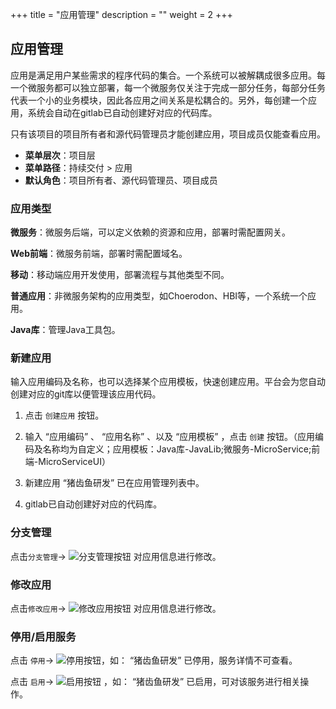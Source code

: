﻿+++
title = "应用管理"
description = ""
weight = 2
+++


## 应用管理
 
  应用是满足用户某些需求的程序代码的集合。一个系统可以被解耦成很多应用。每一个微服务都可以独立部署，每一个微服务仅关注于完成一部分任务，每部分任务代表一个小的业务模块，因此各应用之间关系是松耦合的。另外，每创建一个应用，系统会自动在gitlab已自动创建好对应的代码库。

  只有该项目的项目所有者和源代码管理员才能创建应用，项目成员仅能查看应用。
  
  - **菜单层次**：项目层
  - **菜单路径**：持续交付 > 应用
  - **默认角色**：项目所有者、源代码管理员、项目成员

### 应用类型

  **微服务**：微服务后端，可以定义依赖的资源和应用，部署时需配置网关。

  **Web前端**：微服务前端，部署时需配置域名。

  **移动**：移动端应用开发使用，部署流程与其他类型不同。

  **普通应用**：非微服务架构的应用类型，如Choerodon、HBI等，一个系统一个应用。

  **Java库**：管理Java工具包。

### 新建应用

输入应用编码及名称，也可以选择某个应用模板，快速创建应用。平台会为您自动创建对应的git库以便管理该应用代码。

 1. 点击 `创建应用` 按钮。

 1. 输入 “应用编码” 、 “应用名称” 、以及 “应用模板” ，点击 `创建` 按钮。（应用编码及名称均为自定义；应用模板：Java库-JavaLib;微服务-MicroService;前端-MicroServiceUI）

 1. 新建应用 “猪齿鱼研发” 已在应用管理列表中。

 1. gitlab已自动创建好对应的代码库。

### 分支管理

点击`分支管理`→ ![分支管理按钮](/docs/user-guide/continuos-delivery/image/分支管理按钮.png) 对应用信息进行修改。

### 修改应用

点击`修改应用`→ ![修改应用按钮](/docs/user-guide/continuos-delivery/image/修改应用按钮.png) 对应用信息进行修改。

### 停用/启用服务

 点击 `停用`→ ![停用按钮](/docs/user-guide/continuos-delivery/image/停用按钮.png)，如： “猪齿鱼研发” 已停用，服务详情不可查看。 

 点击 `启用`→ ![启用按钮](/docs/user-guide/continuos-delivery/image/启用按钮.png) ，如： “猪齿鱼研发” 已启用，可对该服务进行相关操作。